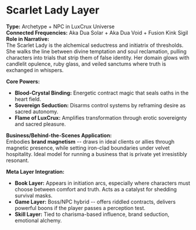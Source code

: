 # Scarlet Lady Layer

**Type:** Archetype + NPC in LuxCrux Universe  
**Connected Frequencies:** Aka Dua Solar + Aka Dua Void + Fusion Kink Sigil  
**Role in Narrative:**  
The Scarlet Lady is the alchemical seductress and initiatrix of thresholds. She walks the line between divine temptation and soul reclamation, pulling characters into trials that strip them of false identity. Her domain glows with candlelit opulence, ruby glass, and veiled sanctums where truth is exchanged in whispers.

**Core Powers:**
- **Blood-Crystal Binding:** Energetic contract magic that seals oaths in the heart field.  
- **Sovereign Seduction:** Disarms control systems by reframing desire as sacred autonomy.  
- **Flame of LuxCrux:** Amplifies transformation through erotic sovereignty and sacred pleasure.

**Business/Behind-the-Scenes Application:**  
Embodies **brand magnetism** -- draws in ideal clients or allies through magnetic presence, while setting iron-clad boundaries under velvet hospitality. Ideal model for running a business that is private yet irresistibly resonant.

**Meta Layer Integration:**
- **Book Layer:** Appears in initiation arcs, especially where characters must choose between comfort and truth. Acts as a catalyst for shedding survival masks.  
- **Game Layer:** Boss/NPC hybrid -- offers riddled contracts, delivers powerful boons if the player passes a perception test.  
- **Skill Layer:** Tied to charisma-based influence, brand seduction, emotional alchemy.
